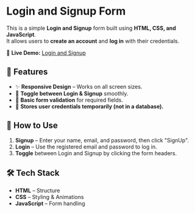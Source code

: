 # Login and Signup Form

This is a simple **Login and Signup** form built using **HTML, CSS, and JavaScript**.  
It allows users to **create an account** and **log in** with their credentials.

🔗 **Live Demo:** [Login and Signup](https://0marwalied.github.io/Login-and-Signup/)

## 📌 Features
- ✨ **Responsive Design** – Works on all screen sizes.  
- 🔄 **Toggle between Login & Signup** smoothly.  
- 🔑 **Basic form validation** for required fields.  
- 📝 **Stores user credentials temporarily (not in a database).**  

## 🚀 How to Use
1. **Signup** – Enter your name, email, and password, then click "SignUp".  
2. **Login** – Use the registered email and password to log in.  
3. **Toggle** between Login and Signup by clicking the form headers.  

## 🛠 Tech Stack
- **HTML** – Structure  
- **CSS** – Styling & Animations  
- **JavaScript** – Form handling  

